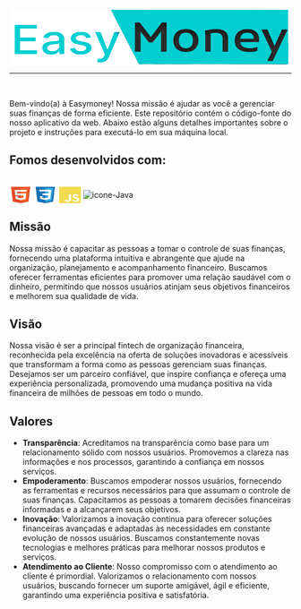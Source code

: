 <img align="center" alt="icone-Java" height="100" width="500" src="IMG/logo-easyMoney.png"/>
<hr>
<br>

Bem-vindo(a) à Easymoney! Nossa missão é ajudar as você a gerenciar suas finanças de forma eficiente. Este repositório contém o código-fonte do nosso aplicativo da web. Abaixo estão alguns detalhes importantes sobre o projeto e instruções para executá-lo em sua máquina local.

## Fomos desenvolvidos com:

 
  
  <div style="display: inline_block"><br>
  <img align="center" alt="icone-HTML" height="30" width="40" src="https://raw.githubusercontent.com/devicons/devicon/master/icons/html5/html5-original.svg">
  <img align="center" alt="icone-CSS" height="30" width="40" src="https://raw.githubusercontent.com/devicons/devicon/master/icons/css3/css3-original.svg">
  <img align="center" alt="icone-Js" height="30" width="40" src="https://raw.githubusercontent.com/devicons/devicon/master/icons/javascript/javascript-plain.svg">
  <img align="center" alt="icone-Java" height="30" width="40" src="https://cdn.jsdelivr.net/gh/devicons/devicon/icons/bootstrap/bootstrap-original.svg"/>

 
 

## Missão
Nossa missão é capacitar as pessoas a tomar o controle de suas finanças, fornecendo uma plataforma intuitiva e abrangente que ajude na organização, planejamento e acompanhamento financeiro. Buscamos oferecer ferramentas eficientes para promover uma relação saudável com o dinheiro, permitindo que nossos usuários atinjam seus objetivos financeiros e melhorem sua qualidade de vida.

## Visão
Nossa visão é ser a principal fintech de organização financeira, reconhecida pela excelência na oferta de soluções inovadoras e acessíveis que transformam a forma como as pessoas gerenciam suas finanças. Desejamos ser um parceiro confiável, que inspire confiança e ofereça uma experiência personalizada, promovendo uma mudança positiva na vida financeira de milhões de pessoas em todo o mundo.

## Valores
- **Transparência**: Acreditamos na transparência como base para um relacionamento sólido com nossos usuários. Promovemos a clareza nas informações e nos processos, garantindo a confiança em nossos serviços.
- **Empoderamento**: Buscamos empoderar nossos usuários, fornecendo as ferramentas e recursos necessários para que assumam o controle de suas finanças. Capacitamos as pessoas a tomarem decisões financeiras informadas e a alcançarem seus objetivos.
- **Inovação**: Valorizamos a inovação contínua para oferecer soluções financeiras avançadas e adaptadas às necessidades em constante evolução de nossos usuários. Buscamos constantemente novas tecnologias e melhores práticas para melhorar nossos produtos e serviços.
- **Atendimento ao Cliente**: Nosso compromisso com o atendimento ao cliente é primordial. Valorizamos o relacionamento com nossos usuários, buscando fornecer um suporte amigável, ágil e eficiente, garantindo uma experiência positiva e satisfatória.